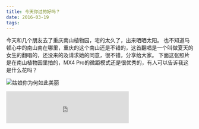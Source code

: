 ```yaml
---
title: 今天你过的好吗？
date: 2016-03-19
tags:
---
```

今天和几个朋友去了重庆南山植物园，宅的太久了，出来晒晒太阳。
也不知道马顿心中的南山南在哪里，重庆的这个南山还是不错的，这首翻唱是一个叫做夏天的女生的翻唱的，还没来的及请求她的同意，很不错，分享给大家。
下面这张照片是在南山植物园里拍的，MX4 Pro的微距模式还是很优秀的，有人可以告诉我这是什么花吗？
<!-- more -->
![姑娘你为何如此美丽](http://ww1.sinaimg.cn/large/69495590gw1f34pf8acidj21kw0y47qg.jpg)
<iframe frameborder="no" border="0" marginwidth="0" marginheight="0" width=330 height=86 src="http://music.163.com/outchain/player?type=2&id=27646198&auto=0&height=66"></iframe>